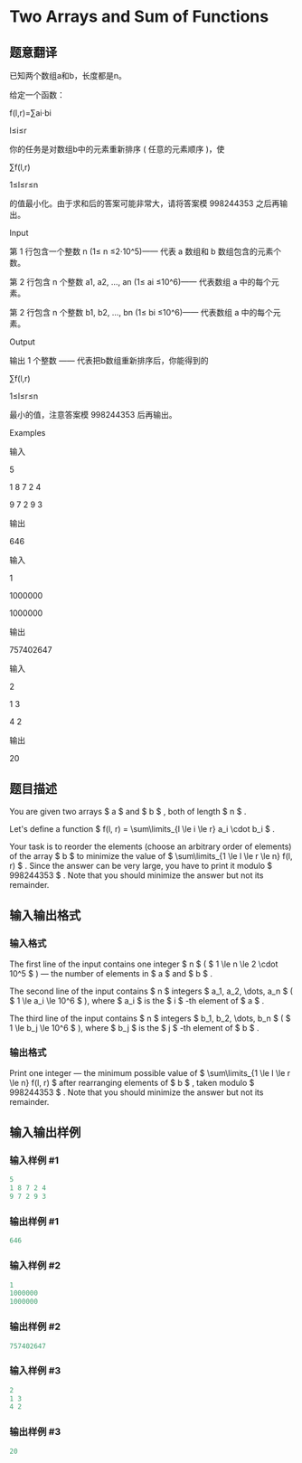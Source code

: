 # Two Arrays and Sum of Functions

## 题意翻译

已知两个数组a和b，长度都是n。

给定一个函数：

f(l,r)=∑ai⋅bi

l≤i≤r

你的任务是对数组b中的元素重新排序 ( 任意的元素顺序 )，使

∑f(l,r)

1≤l≤r≤n

的值最小化。由于求和后的答案可能非常大，请将答案模 998244353 之后再输出。

Input

第 1 行包含一个整数 n (1≤ n ≤2⋅10^5)—— 代表 a 数组和 b 数组包含的元素个数。

第 2 行包含 n 个整数 a1, a2, …, an (1≤ ai ≤10^6)—— 代表数组 a 中的每个元素。

第 2 行包含 n 个整数 b1, b2, …, bn (1≤ bi ≤10^6)—— 代表数组 a 中的每个元素。

Output

输出 1 个整数 —— 代表把b数组重新排序后，你能得到的

∑f(l,r)

1≤l≤r≤n

最小的值，注意答案模 998244353 后再输出。

Examples

输入

5

1 8 7 2 4

9 7 2 9 3

输出

646

输入

1

1000000

1000000

输出

757402647

输入

2

1 3

4 2

输出

20

## 题目描述

You are given two arrays $ a $ and $ b $ , both of length $ n $ .

Let's define a function $ f(l, r) = \sum\limits_{l \le i \le r} a_i \cdot b_i $ .

Your task is to reorder the elements (choose an arbitrary order of elements) of the array $ b $ to minimize the value of $ \sum\limits_{1 \le l \le r \le n} f(l, r) $ . Since the answer can be very large, you have to print it modulo $ 998244353 $ . Note that you should minimize the answer but not its remainder.

## 输入输出格式

### 输入格式

The first line of the input contains one integer $ n $ ( $ 1 \le n \le 2 \cdot 10^5 $ ) — the number of elements in $ a $ and $ b $ .

The second line of the input contains $ n $ integers $ a_1, a_2, \dots, a_n $ ( $ 1 \le a_i \le 10^6 $ ), where $ a_i $ is the $ i $ -th element of $ a $ .

The third line of the input contains $ n $ integers $ b_1, b_2, \dots, b_n $ ( $ 1 \le b_j \le 10^6 $ ), where $ b_j $ is the $ j $ -th element of $ b $ .

### 输出格式

Print one integer — the minimum possible value of $ \sum\limits_{1 \le l \le r \le n} f(l, r) $ after rearranging elements of $ b $ , taken modulo $ 998244353 $ . Note that you should minimize the answer but not its remainder.

## 输入输出样例

### 输入样例 #1

```cpp
5
1 8 7 2 4
9 7 2 9 3

```
### 输出样例 #1

```cpp
646

```
### 输入样例 #2

```cpp
1
1000000
1000000

```
### 输出样例 #2

```cpp
757402647

```
### 输入样例 #3

```cpp
2
1 3
4 2

```
### 输出样例 #3

```cpp
20

```
